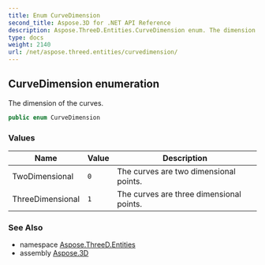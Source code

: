 ```yaml
---
title: Enum CurveDimension
second_title: Aspose.3D for .NET API Reference
description: Aspose.ThreeD.Entities.CurveDimension enum. The dimension of the curves
type: docs
weight: 2140
url: /net/aspose.threed.entities/curvedimension/
---
```

## CurveDimension enumeration

The dimension of the curves.

```csharp
public enum CurveDimension
```

### Values

| Name | Value | Description |
| --- | --- | --- |
| TwoDimensional | `0` | The curves are two dimensional points. |
| ThreeDimensional | `1` | The curves are three dimensional points. |

### See Also

* namespace [Aspose.ThreeD.Entities](../../aspose.threed.entities/)
* assembly [Aspose.3D](../../)


